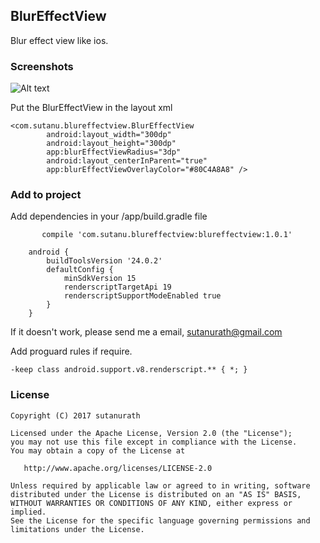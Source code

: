 ## BlurEffectView


Blur effect view like ios.


### Screenshots

![Alt text](https://i.imgur.com/7Q0lPmS.png "BlurEffectView")


Put the BlurEffectView in the layout xml

```
<com.sutanu.blureffectview.BlurEffectView
        android:layout_width="300dp"
        android:layout_height="300dp"
        app:blurEffectViewRadius="3dp"
        android:layout_centerInParent="true"
        app:blurEffectViewOverlayColor="#80C4A8A8" />
```

### Add to project

Add dependencies in your /app/build.gradle file

```
       compile 'com.sutanu.blureffectview:blureffectview:1.0.1'
	
	android {
		buildToolsVersion '24.0.2'                
		defaultConfig {
			minSdkVersion 15
			renderscriptTargetApi 19
			renderscriptSupportModeEnabled true   
		}
	}
```

If it doesn't work, please send me a email, sutanurath@gmail.com


Add proguard rules if require.

```
-keep class android.support.v8.renderscript.** { *; }
```

### License

```
Copyright (C) 2017 sutanurath

Licensed under the Apache License, Version 2.0 (the "License");
you may not use this file except in compliance with the License.
You may obtain a copy of the License at

   http://www.apache.org/licenses/LICENSE-2.0

Unless required by applicable law or agreed to in writing, software
distributed under the License is distributed on an "AS IS" BASIS,
WITHOUT WARRANTIES OR CONDITIONS OF ANY KIND, either express or implied.
See the License for the specific language governing permissions and
limitations under the License.
```

